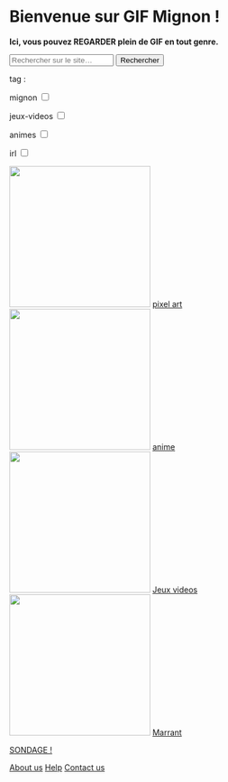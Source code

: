 <html lang="fr">
    <head>
        <meta charset="utf-8">
        <title>GifMignon</title>
    </head>

  <body>
    <h1>Bienvenue sur GIF Mignon !</h1>
    <p><strong>Ici, vous pouvez REGARDER plein de GIF en tout genre.</strong></p>
    <p></p>
    <form role="search">
  <div>
    <input type="search" id="maRecherche" name="q"
     placeholder="Rechercher sur le site…"
     aria-label="Rechercher parmi le contenu du site">
    <button>Rechercher</button>
  </div>
</form>
    <p>tag :</p>
      <p> mignon <input type="checkbox"/></p>
      <p> jeux-videos <input type="checkbox"/></p>
      <p> animes <input type="checkbox"/></p>
      <p> irl <input type="checkbox"/></p>
<p></p>
<img class="project-pic" src="https://img.cloudygif.com/full/f254e23e6c781897.gif" style="width: 250px;" />
<a href="https://nsi-team.github.io/Pixel_Art/">pixel art</a>

<img class="project-pic" src="https://media.tenor.com/images/4fd49de4149a6d348e04f2465a3970af/tenor.gif" style="width: 250px;" />
<a href="https://nsi-team.github.io/Anime/">anime</a>

<img class="project-pic" src="https://m.gifmania.be/Gif-Animes-Jeux-Video/Animations-Jeux-Video-Arcade-Classiques/Images-Gif-Jeux-Video-Classiques/Jeux-Video-Classiques-67074.gif" style="width: 250px;" />
<a href="https://nsi-team.github.io/Jeux_Videos/">Jeux videos</a>

<img class="project-pic" src="http://pa1.narvii.com/6972/730d721aea55e900a448731815cbe434f993e86fr1-320-240_00.gif" style="width: 250px;" />
<a href="https://nsi-team.github.io/Marrant/">Marrant</a>
<p></p>
    <a href="https://nsi-team.github.io/Sondage/">SONDAGE !</a>
    <p></p>
    <a href="https://nsi-team.github.io/About_us/">About us</a>
    <a href="https://nsi-team.github.io/Help/">Help</a>
    <a href="https://nsi-team.github.io/Contact_Us/">Contact us</a>
    </body>
</html>
<p></p>
